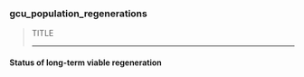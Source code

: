 ### gcu_population_regenerations



> TITLE
> 
> ------

#### Status of long-term viable regeneration